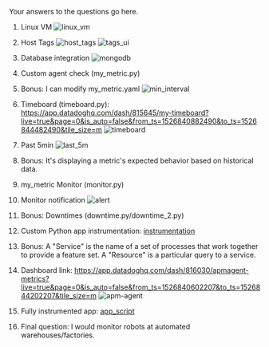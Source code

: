 Your answers to the questions go here.

1) Linux VM
![linux_vm](linux_vm.png) 

2) Host Tags
![host_tags](host_tags.png)
![tags_ui](host_tags_ui.png)


3) Database integration
![mongodb](mongodb.png)

4) Custom agent check (my_metric.py)

5) Bonus: I can modify my_metric.yaml 
![min_interval](min_interval.png)

6) Timeboard (timeboard.py): https://app.datadoghq.com/dash/815645/my-timeboard?live=true&page=0&is_auto=false&from_ts=1526840882490&to_ts=1526844482490&tile_size=m
![timeboard](timeboard.png)


7) Past 5min
![last_5m](last_5m.png)

8) Bonus: It's displaying a metric's expected behavior based on historical data.

9) my_metric Monitor (monitor.py)

10) Monitor notification
![alert](alert.png)


11) Bonus: Downtimes (downtime.py/downtime_2.py)

12) Custom Python app instrumentation: [instrumentation](/apm/calendar/settings.py)

13) Bonus: A "Service" is the name of a set of processes that work together to provide a feature set. A "Resource" is a particular query to a service.

14) Dashboard link: https://app.datadoghq.com/dash/816030/apmagent-metrics?live=true&page=0&is_auto=false&from_ts=1526840602207&to_ts=1526844202207&tile_size=m
![apm-agent](apm-agent.png)



15) Fully instrumented app: [app_script](/apm/calendar/views.py)

16) Final question: I would monitor robots at automated warehouses/factories.
